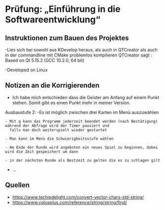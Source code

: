 # Prüfung: „Einführung in die Softwareentwicklung“
## Instruktionen zum Bauen des Projektes
-Lies sich bei sowohl aus KDevelop heraus, als auch in QTCreator als auch in der commandline mit CMake problemlos kompilieren
QTCreator sagt : Based on Qt 5.15.2 (GCC 10.2.0, 64 bit)

-Developed on Linux


## Notizen an die Korrigierenden
- Ich habe mich entschieden dass die Geister am Anfang auf einem Punkt stehen. Somit gibt es einen Punkt mehr in meiner Version.

Ausbaustufe 2:
    -Es ist möglich zwischen drei Karten im Menü auszuwählen

    - Mit q kann das Programm jederzeit beendet werden (nach Bestätigung) während der Abfrage wird der Timer pausiert und 
      falls man doch weiterspielt wieder gestartet

    - Man kann im Menü die Schwierigkeitsstufe wählen

    - Am Ende der Runde wird angeboten ein neues Spiel zu beginnen, dabei wird die Zeit gespeichert um dann
    
    - in der nächsten Runde als Bestzeit zu gelten die es zu schlagen gilt

- ...

## Quellen
- https://www.techiedelight.com/convert-vector-chars-std-string/
- https://www.cplusplus.com/reference/string/string/find/ 
